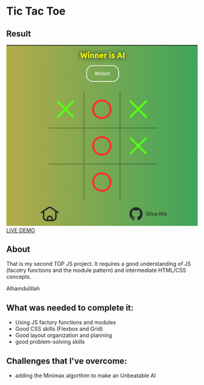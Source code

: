 # Tic Tac Toe
## Result
![preview page](imgs/preview.png)
[LIVE DEMO](https://github.com/Silva-Mo/Tic-Tac-Toe)

## About
That is my second TOP JS project. It requires a good understanding of JS (facotry functions and the module pattern) and intermediate HTML/CSS concepts.

Alhamdulillah

## What was needed to complete it:
- Using JS factory functions and modules
- Good CSS skills (Flexbox and Grid)
- Good layout organization and planning
- good problem-solving skills

## Challenges that I've overcome: 
- adding the Minimax algorthim to make an Unbeatable AI